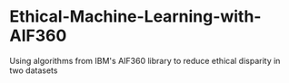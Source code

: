 # Ethical-Machine-Learning-with-AIF360
Using algorithms from IBM's AIF360 library to reduce ethical disparity in two datasets
